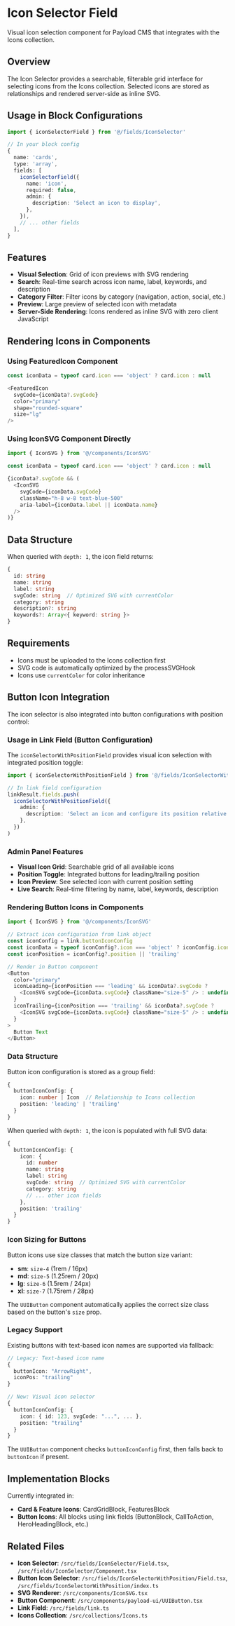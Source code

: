 # Icon Selector Field

Visual icon selection component for Payload CMS that integrates with the Icons collection.

## Overview

The Icon Selector provides a searchable, filterable grid interface for selecting icons from the Icons collection. Selected icons are stored as relationships and rendered server-side as inline SVG.

## Usage in Block Configurations

```typescript
import { iconSelectorField } from '@/fields/IconSelector'

// In your block config
{
  name: 'cards',
  type: 'array',
  fields: [
    iconSelectorField({
      name: 'icon',
      required: false,
      admin: {
        description: 'Select an icon to display',
      },
    }),
    // ... other fields
  ],
}
```

## Features

- **Visual Selection**: Grid of icon previews with SVG rendering
- **Search**: Real-time search across icon name, label, keywords, and description
- **Category Filter**: Filter icons by category (navigation, action, social, etc.)
- **Preview**: Large preview of selected icon with metadata
- **Server-Side Rendering**: Icons rendered as inline SVG with zero client JavaScript

## Rendering Icons in Components

### Using FeaturedIcon Component

```typescript
const iconData = typeof card.icon === 'object' ? card.icon : null

<FeaturedIcon
  svgCode={iconData?.svgCode}
  color="primary"
  shape="rounded-square"
  size="lg"
/>
```

### Using IconSVG Component Directly

```typescript
import { IconSVG } from '@/components/IconSVG'

const iconData = typeof card.icon === 'object' ? card.icon : null

{iconData?.svgCode && (
  <IconSVG
    svgCode={iconData.svgCode}
    className="h-8 w-8 text-blue-500"
    aria-label={iconData.label || iconData.name}
  />
)}
```

## Data Structure

When queried with `depth: 1`, the icon field returns:

```typescript
{
  id: string
  name: string
  label: string
  svgCode: string  // Optimized SVG with currentColor
  category: string
  description?: string
  keywords?: Array<{ keyword: string }>
}
```

## Requirements

- Icons must be uploaded to the Icons collection first
- SVG code is automatically optimized by the processSVGHook
- Icons use `currentColor` for color inheritance

## Button Icon Integration

The icon selector is also integrated into button configurations with position control:

### Usage in Link Field (Button Configuration)

The `iconSelectorWithPositionField` provides visual icon selection with integrated position toggle:

```typescript
import { iconSelectorWithPositionField } from '@/fields/IconSelectorWithPosition'

// In link field configuration
linkResult.fields.push(
  iconSelectorWithPositionField({
    admin: {
      description: 'Select an icon and configure its position relative to button text',
    },
  })
)
```

### Admin Panel Features

- **Visual Icon Grid**: Searchable grid of all available icons
- **Position Toggle**: Integrated buttons for leading/trailing position
- **Icon Preview**: See selected icon with current position setting
- **Live Search**: Real-time filtering by name, label, keywords, description

### Rendering Button Icons in Components

```typescript
import { IconSVG } from '@/components/IconSVG'

// Extract icon configuration from link object
const iconConfig = link.buttonIconConfig
const iconData = typeof iconConfig?.icon === 'object' ? iconConfig.icon : null
const iconPosition = iconConfig?.position || 'trailing'

// Render in Button component
<Button
  color="primary"
  iconLeading={iconPosition === 'leading' && iconData?.svgCode ?
    <IconSVG svgCode={iconData.svgCode} className="size-5" /> : undefined
  }
  iconTrailing={iconPosition === 'trailing' && iconData?.svgCode ?
    <IconSVG svgCode={iconData.svgCode} className="size-5" /> : undefined
  }
>
  Button Text
</Button>
```

### Data Structure

Button icon configuration is stored as a group field:

```typescript
{
  buttonIconConfig: {
    icon: number | Icon  // Relationship to Icons collection
    position: 'leading' | 'trailing'
  }
}
```

When queried with `depth: 1`, the icon is populated with full SVG data:

```typescript
{
  buttonIconConfig: {
    icon: {
      id: number
      name: string
      label: string
      svgCode: string  // Optimized SVG with currentColor
      category: string
      // ... other icon fields
    },
    position: 'trailing'
  }
}
```

### Icon Sizing for Buttons

Button icons use size classes that match the button size variant:

- **sm**: `size-4` (1rem / 16px)
- **md**: `size-5` (1.25rem / 20px)
- **lg**: `size-6` (1.5rem / 24px)
- **xl**: `size-7` (1.75rem / 28px)

The `UUIButton` component automatically applies the correct size class based on the button's `size` prop.

### Legacy Support

Existing buttons with text-based icon names are supported via fallback:

```typescript
// Legacy: Text-based icon name
{
  buttonIcon: "ArrowRight",
  iconPos: "trailing"
}

// New: Visual icon selector
{
  buttonIconConfig: {
    icon: { id: 123, svgCode: "...", ... },
    position: "trailing"
  }
}
```

The `UUIButton` component checks `buttonIconConfig` first, then falls back to `buttonIcon` if present.

## Implementation Blocks

Currently integrated in:
- **Card & Feature Icons**: CardGridBlock, FeaturesBlock
- **Button Icons**: All blocks using link fields (ButtonBlock, CallToAction, HeroHeadingBlock, etc.)

## Related Files

- **Icon Selector**: `/src/fields/IconSelector/Field.tsx`, `/src/fields/IconSelector/Component.tsx`
- **Button Icon Selector**: `/src/fields/IconSelectorWithPosition/Field.tsx`, `/src/fields/IconSelectorWithPosition/index.ts`
- **SVG Renderer**: `/src/components/IconSVG.tsx`
- **Button Component**: `/src/components/payload-ui/UUIButton.tsx`
- **Link Field**: `/src/fields/link.ts`
- **Icons Collection**: `/src/collections/Icons.ts`
